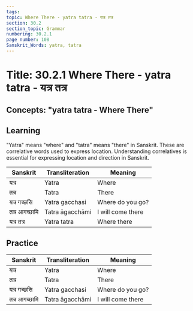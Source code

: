 ```yaml
---
tags:
topic: Where There - yatra tatra - यत्र तत्र
section: 30.2
section_topic: Grammar
numbering: 30.2.1
page number: 108
Sanskrit_Words: yatra, tatra
---
```

# Title: 30.2.1 Where There - yatra tatra - यत्र तत्र
## Concepts: "yatra tatra - Where There"

## Learning
"Yatra" means "where" and "tatra" means "there" in Sanskrit. These are correlative words used to express location. Understanding correlatives is essential for expressing location and direction in Sanskrit.

| Sanskrit           | Transliteration      | Meaning                          |
| ------------------ | -------------------- | -------------------------------- |
| यत्र               | Yatra                | Where                            |
| तत्र               | Tatra                | There                            |
| यत्र गच्छसि       | Yatra gacchasi       | Where do you go?                 |
| तत्र आगच्छामि     | Tatra āgacchāmi      | I will come there                |
| यत्र तत्र          | Yatra tatra          | Where there                      |

## Practice
| Sanskrit           | Transliteration      | Meaning                          |
| ------------------ | -------------------- | -------------------------------- |
| यत्र               | Yatra                | Where                            |
| तत्र               | Tatra                | There                            |
| यत्र गच्छसि       | Yatra gacchasi       | Where do you go?                 |
| तत्र आगच्छामि     | Tatra āgacchāmi      | I will come there                |
